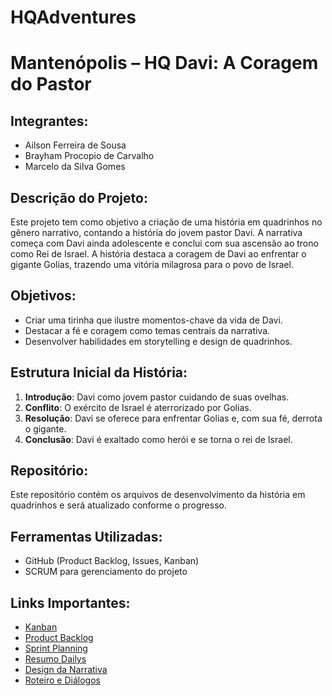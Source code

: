 # HQAdventures

# Mantenópolis – HQ Davi: A Coragem do Pastor

## Integrantes:
- Ailson Ferreira de Sousa
- Brayham Procopio de Carvalho
- Marcelo da Silva Gomes

## Descrição do Projeto:
Este projeto tem como objetivo a criação de uma história em quadrinhos no gênero narrativo, contando a história do jovem pastor Davi. A narrativa começa com Davi ainda adolescente e conclui com sua ascensão ao trono como Rei de Israel. A história destaca a coragem de Davi ao enfrentar o gigante Golias, trazendo uma vitória milagrosa para o povo de Israel. 

## Objetivos:
- Criar uma tirinha que ilustre momentos-chave da vida de Davi.
- Destacar a fé e coragem como temas centrais da narrativa.
- Desenvolver habilidades em storytelling e design de quadrinhos.

## Estrutura Inicial da História:
1. **Introdução**: Davi como jovem pastor cuidando de suas ovelhas.
2. **Conflito**: O exército de Israel é aterrorizado por Golias.
3. **Resolução**: Davi se oferece para enfrentar Golias e, com sua fé, derrota o gigante.
4. **Conclusão**: Davi é exaltado como herói e se torna o rei de Israel.

## Repositório:
Este repositório contém os arquivos de desenvolvimento da história em quadrinhos e será atualizado conforme o progresso.

## Ferramentas Utilizadas:
- GitHub (Product Backlog, Issues, Kanban)
- SCRUM para gerenciamento do projeto


## Links Importantes:
- [Kanban](https://github.com/users/Ailson-de-Sousa/projects/1)
- [Product Backlog](https://github.com/Ailson-de-Sousa/HQ_Davi_A-Coragem-do-Pastor/issues)
- [Sprint Planning](https://ifesedubr-my.sharepoint.com/:w:/g/personal/brayham_carvalho_estudante_ifes_edu_br/ET87pKjYDVNEjMFU9F8ClZkBzBxX-hLichwoG5HOaqa72w?e=UcoN8A)
- [Resumo Dailys](https://ifesedubr-my.sharepoint.com/:w:/g/personal/brayham_carvalho_estudante_ifes_edu_br/ETMi_jM5n-VNtDl44k_P2XkBJSzFyLpqw2P8p7jySUwM8Q?e=CNegZE)
- [Design da Narrativa](https://ifesedubr-my.sharepoint.com/:w:/g/personal/brayham_carvalho_estudante_ifes_edu_br/Ef-XEsHGFTZPu4-PwJncm-QB-KRa_tfhQX8bGjS7WcT81Q?e=hK14uh)
- [Roteiro e Diálogos](https://ifesedubr-my.sharepoint.com/:w:/g/personal/brayham_carvalho_estudante_ifes_edu_br/Eb4jHJZzJIxAq4al-zUKbpUBxzYEh0n2Ssn_Xr_mcuWq6Q?e=kyeLBZ)
